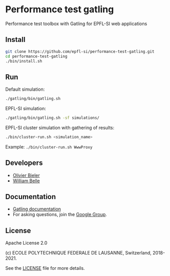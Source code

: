 Performance test gatling
========================

Performance test toolbox with Gatling for EPFL-SI web applications

Install
-------

```bash
git clone https://github.com/epfl-si/performance-test-gatling.git
cd performance-test-gatling
./bin/install.sh
```

Run
---

Default simulation:

```bash
./gatling/bin/gatling.sh
```

EPFL-SI simulation:

```bash
./gatling/bin/gatling.sh -sf simulations/
```

EPFL-SI cluster simulation with gathering of results:

```bash
./bin/cluster-run.sh <simulation_name>
```
Example: `./bin/cluster-run.sh WwwProxy`

Developers
----------

  * [Olivier Bieler](https://github.com/obieler)
  * [William Belle](https://github.com/williambelle)

Documentation
-------------
  * [Gatling documentation](https://gatling.io/docs/current/)
  * For asking questions, join the [Google Group](https://groups.google.com/forum/#!forum/gatling).

License
-------

Apache License 2.0

(c) ECOLE POLYTECHNIQUE FEDERALE DE LAUSANNE, Switzerland, 2018-2021.

See the [LICENSE](LICENSE) file for more details.
